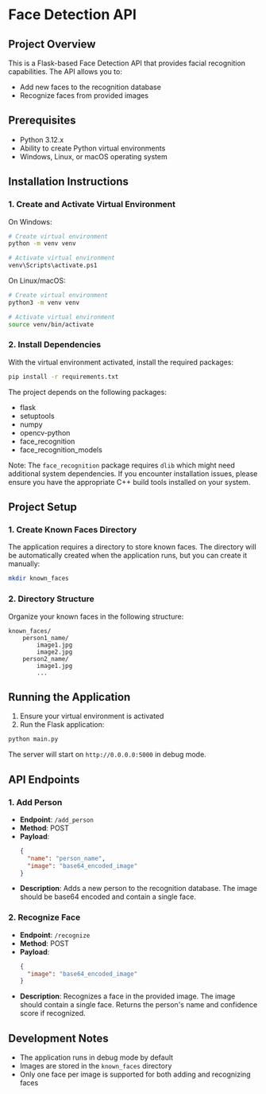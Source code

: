 # Face Detection API

## Project Overview
This is a Flask-based Face Detection API that provides facial recognition capabilities. The API allows you to:
- Add new faces to the recognition database
- Recognize faces from provided images

## Prerequisites
- Python 3.12.x
- Ability to create Python virtual environments
- Windows, Linux, or macOS operating system

## Installation Instructions

### 1. Create and Activate Virtual Environment

On Windows:
```bash
# Create virtual environment
python -m venv venv

# Activate virtual environment
venv\Scripts\activate.ps1
```

On Linux/macOS:
```bash
# Create virtual environment
python3 -m venv venv

# Activate virtual environment
source venv/bin/activate
```

### 2. Install Dependencies
With the virtual environment activated, install the required packages:

```bash
pip install -r requirements.txt
```

The project depends on the following packages:
- flask
- setuptools
- numpy
- opencv-python
- face_recognition
- face_recognition_models

Note: The `face_recognition` package requires `dlib` which might need additional system dependencies. If you encounter installation issues, please ensure you have the appropriate C++ build tools installed on your system.

## Project Setup

### 1. Create Known Faces Directory
The application requires a directory to store known faces. The directory will be automatically created when the application runs, but you can create it manually:

```bash
mkdir known_faces
```

### 2. Directory Structure
Organize your known faces in the following structure:
```
known_faces/
    person1_name/
        image1.jpg
        image2.jpg
    person2_name/
        image1.jpg
        ...
```

## Running the Application

1. Ensure your virtual environment is activated
2. Run the Flask application:
```bash
python main.py
```

The server will start on `http://0.0.0.0:5000` in debug mode.

## API Endpoints

### 1. Add Person
- **Endpoint**: `/add_person`
- **Method**: POST
- **Payload**:
  ```json
  {
    "name": "person_name",
    "image": "base64_encoded_image"
  }
  ```
- **Description**: Adds a new person to the recognition database. The image should be base64 encoded and contain a single face.

### 2. Recognize Face
- **Endpoint**: `/recognize`
- **Method**: POST
- **Payload**:
  ```json
  {
    "image": "base64_encoded_image"
  }
  ```
- **Description**: Recognizes a face in the provided image. The image should contain a single face. Returns the person's name and confidence score if recognized.

## Development Notes
- The application runs in debug mode by default
- Images are stored in the `known_faces` directory
- Only one face per image is supported for both adding and recognizing faces

